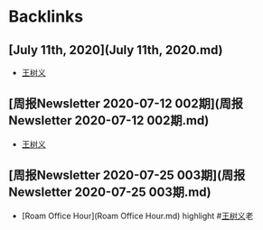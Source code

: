 
# Backlinks
## [July 11th, 2020](July 11th, 2020.md)
- [王树义](王树义.md)

## [周报Newsletter 2020-07-12 002期](周报Newsletter 2020-07-12 002期.md)
- [王树义](王树义.md)

## [周报Newsletter 2020-07-25 003期](周报Newsletter 2020-07-25 003期.md)
- [Roam Office Hour](Roam Office Hour.md) highlight #[王树义](王树义.md)老

